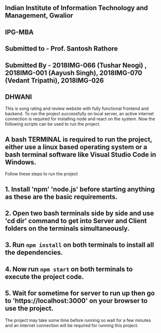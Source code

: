 ## Indian Institute of Information Technology and Management, Gwalior
## IPG-MBA
## Submitted to - Prof. Santosh Rathore
## Submitted By - 2018IMG-066 (Tushar Neogi) , 2018IMG-001 (Aayush Singh), 2018IMG-070 (Vedant Tripathi), 2018IMG-026
## DHWANI
This is song rating and review website with fully functional frontend and backend. To run the project successfully on local server, an active internet connection is required for installing node and react on the system.
Now the following scripts can be used to run the project.

## A bash TERMINAL is required to run the project, either use a linux based operating system or a bash terminal software like Visual Studio Code in Windows.

Follow these steps to run the project

## 1. Install 'npm' 'node.js' before starting anything as these are the basic requirements.

## 2. Open two bash terminals side by side and use 'cd dir' command to get into Server and Client folders on the terminals simultaneously. 

## 3. Run `npm install` on both terminals to install  all the dependencies.

## 4. Now run `npm start` on both terminals to execute the project code.
 
## 5. Wait for sometime for server to run up then go to 'https://localhost:3000' on your browser to use the project.

The project may take some time before running so wait for a few minutes and an internet connection will be required for running this project.

